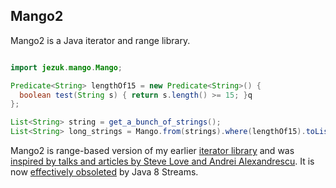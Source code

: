 ## Mango2

Mango2 is a Java iterator and range library.

```java

import jezuk.mango.Mango;

Predicate<String> lengthOf15 = new Predicate<String>() {
  boolean test(String s) { return s.length() >= 15; }q
};

List<String> string = get_a_bunch_of_strings();
List<String> long_strings = Mango.from(strings).where(lengthOf15).toList();


```

Mango2 is range-based version of my earlier [iterator library](https://github.com/jezhiggins/mango) and was [inspired by talks and articles by Steve Love and Andrei Alexandrescu](http://www.jezuk.co.uk/blog/2013/11/the-forest-road-reader-no-112.html). It is now [effectively obsoleted](http://www.jezuk.co.uk/blog/2013/11/the-forest-road-reader-no-113.html) by Java 8 Streams.
